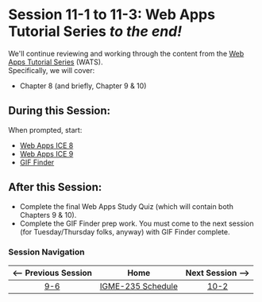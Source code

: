 # Session 11-1 to 11-3: Web Apps Tutorial Series *to the end!*

We'll continue reviewing and working through the content from the [Web Apps Tutorial Series](https://github.com/tonethar/IGME-235-Shared/blob/master/tutorial/web-apps-0.md) (WATS).  
Specifically, we will cover:  
- Chapter 8 (and briefly, Chapter 9 & 10)

## During this Session:

When prompted, start:
- [Web Apps ICE 8](https://github.com/tonethar/IGME-235-Shared/blob/master/tutorial/web-apps-ex-8.md)
- [Web Apps ICE 9](https://github.com/tonethar/IGME-235-Shared/blob/master/tutorial/web-apps-ex-9.md)
- [GIF Finder](https://github.com/tonethar/IGME-235-Shared/blob/master/tutorial/HW-gif-finder.md)

## After this Session:

- Complete the final Web Apps Study Quiz (which will contain both Chapters 9 & 10).
- Complete the GIF Finder prep work.  You must come to the next session (for Tuesday/Thursday folks, anyway) with GIF Finder complete. 


### Session Navigation

| <-- Previous Session |               Home                  | Next Session --> |
|:--------------------:|:-----------------------------------:|:----------------:|
|  [9-6](9-6.md)       | [IGME-235 Schedule](../schedule.md) |   [10-2](10-2.md)  |
